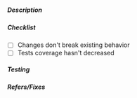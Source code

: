 ##### Description
<!-- A description on what this PR aims to solve. -->

##### Checklist
<!-- Remove items that do not apply. For completed items, change [ ] to [x]. -->

- [ ] Changes don't break existing behavior
- [ ] Tests coverage hasn't decreased

##### Testing
<!-- Why should the PR reviewer trust that this change doesn't break
  anything? How have you tested this change?
-->

##### Refers/Fixes
<!--
  Link to an issue if applicable. For example:
  If your PR fixes an issue -- Fixes: #102
  If your PR refers an issue -- Refs: #101
-->
